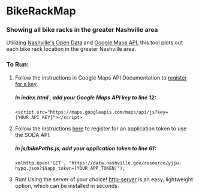 # BikeRackMap

### Showing all bike racks in the greater Nashville area

Utilizing [Nashville's Open Data](https://data.nashville.gov/) and [Google Maps API](https://developers.google.com/maps/documentation/javascript/), this tool plots out each bike rack location in the greater Nashville area.

### To Run:

1. Follow the instructions in Google Maps API Documentation to [register for a key](https://developers.google.com/maps/documentation/javascript/get-api-key).

    ##### In index.html , add your Google Maps API key to line 12:
    ```
    <script src="https://maps.googleapis.com/maps/api/js?key=[YOUR_API_KEY]"></script>
    ```

1. Follow the instructions [here](https://dev.socrata.com/register) to register for an application token to use the SODA API.
    ##### In js/bikePaths.js, add your application token to line 61:
    ```
    xmlhttp.open('GET', "https://data.nashville.gov/resource/yjju-hypq.json?$$app_token=[YOUR_APP_TOKEN]");
    ```
1. Run! Using the server of your choice! [http-server](https://www.npmjs.com/package/http-server) is an easy, lightweight option, which can be installed in seconds.
